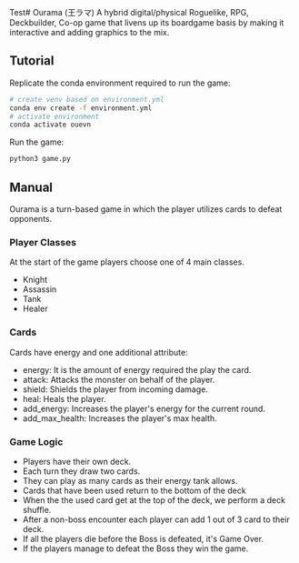 Test# Ourama (王ラマ)
A hybrid digital/physical Roguelike, RPG, Deckbuilder, Co-op game that livens up its boardgame basis by making it interactive and adding graphics to the mix.

## Tutorial
Replicate the conda environment required to run the game:
```bash
# create venv based on environment.yml
conda env create -f environment.yml
# activate environment
conda activate ouevn
```
Run the game:
```bash
python3 game.py
```

## Manual
Ourama is a turn-based game in which the player utilizes cards to defeat opponents.  

### Player Classes 
At the start of the game players choose one of 4 main classes.
- Knight
- Assassin
- Tank
- Healer

### Cards
Cards have energy and one additional attribute:
- energy: It is the amount of energy required the play the card.  
- attack: Attacks the monster on behalf of the player.
- shield: Shields the player from incoming damage.
- heal: Heals the player.
- add_energy: Increases the player's energy for the current round.
- add_max_health: Increases the player's max health.

### Game Logic
- Players have their own deck.
- Each turn they draw two cards.
- They can play as many cards as their energy tank allows.
- Cards that have been used return to the bottom of the deck 
- When the the used card get at the top of the deck, we perform a deck shuffle. 
- After a non-boss encounter each player can add 1 out of 3 card to their deck.
- If all the players die before the Boss is defeated, it's Game Over.
- If the players manage to defeat the Boss they win the game.
